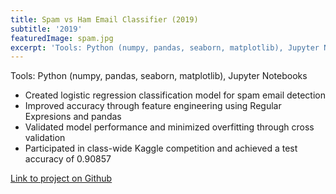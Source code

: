 ```yaml
---
title: Spam vs Ham Email Classifier (2019)
subtitle: '2019'
featuredImage: spam.jpg
excerpt: 'Tools: Python (numpy, pandas, seaborn, matplotlib), Jupyter Notebooks'
---
```

Tools: Python (numpy, pandas, seaborn, matplotlib), Jupyter Notebooks

* Created logistic regression classification model for spam email detection
* Improved accuracy through feature engineering using Regular Expresions and pandas
* Validated model performance and minimized overfitting through cross validation
* Participated in class-wide Kaggle competition and achieved a test accuracy of 0.90857 

[Link to project on Github](https://github.com/cheahannah/spam-vs-ham-project/blob/master/Spam_vs_Ham_Project.ipynb)